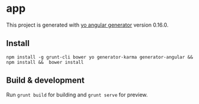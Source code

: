 # app

This project is generated with [yo angular generator](https://github.com/yeoman/generator-angular)
version 0.16.0.

## Install
`
npm install -g grunt-cli bower yo generator-karma generator-angular && 
npm install && 
bower install
`


## Build & development

Run `grunt build` for building and `grunt serve` for preview.
